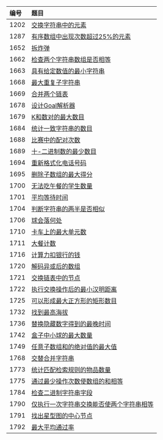 | 编号 | 题目 |
| :-----  | :----- |
|  1202 | [交换字符串中的元素](src/main/java/algorithms/SmallestStringWithSwaps.java) |
|  1287 | [有序数组中出现次数超过25%的元素](src/main/java/algorithms/ElementAppearingMoreThan25InSortedArray.java) |
|  1652 | [拆炸弹](src/main/java/algorithms/DefuseTheBomb.java) |
|  1662 | [检查两个字符串数组是否相等](src/main/java/algorithms/CheckIfTwoStringArraysAreEquivalent.java) |
|  1663 | [具有给定数值的最小字符串](src/main/java/algorithms/SmallestStringWithAGivenNumericValue.java) |
|  1668 | [最大重复子字符串](src/main/java/algorithms/MaximumRepeatingSubstring.java) |
|  1669 | [合并两个链表](src/main/java/algorithms/MergeInBetweenLinkedLists.java) |
|  1678 | [设计Goal解析器](src/main/java/algorithms/GoalParserInterpretation.java) |
|  1679 | [K和数对的最大数目](src/main/java/algorithms/MaxNumberOfKSumPairs.java) |
|  1684 | [统计一致字符串的数目](src/main/java/algorithms/CountTheNumberOfConsistentStrings.java) |
|  1688 | [比赛中的配对次数](src/main/java/algorithms/CountOfMatchesInTournament.java) |
|  1689 | [十-二进制数的最少数目](src/main/java/algorithms/PartitioningIntoMinimumNumberOfDeciBinaryNumbers.java) |
|  1694 | [重新格式化电话号码](src/main/java/algorithms/ReformatPhoneNumber.java) |
|  1695 | [删除子数组的最大得分](src/main/java/algorithms/MaximumErasureValue.java) |
|  1700 | [无法吃午餐的学生数量](src/main/java/algorithms/NumberOfStudentsUnableToEatLunch.java) |
|  1701 | [平均等待时间](src/main/java/algorithms/AverageWaitingTime.java) |
|  1704 | [判断字符串的两半是否相似](src/main/java/algorithms/DetermineIfStringHalvesAreAlike.java) |
|  1706 | [球会落何处](src/main/java/algorithms/WhereWillTheBallFall.java) |
|  1710 | [卡车上的最大单元数](src/main/java/algorithms/MaximumUnitsOnATruck.java) |
|  1711 | [大餐计数](src/main/java/algorithms/CountGoodMeals.java) |
|  1716 | [计算力扣银行的钱](src/main/java/algorithms/CalculateMoneyInLeetcodeBank.java) |
|  1720 | [解码异或后的数组](src/main/java/algorithms/DecodeXoredArray.java) |
|  1721 | [交换链表中的节点](src/main/java/algorithms/SwappingNodesInALinkedList.java) |
|  1722 | [执行交换操作后的最小汉明距离](src/main/java/algorithms/MinimizeHammingDistanceAfterSwapOperations.java) |
|  1725 | [可以形成最大正方形的矩形数目](src/main/java/algorithms/NumberOfRectanglesThatCanFormTheLargestSquare.java) |
|  1732 | [找到最高海拔](src/main/java/algorithms/FindTheHighestAltitude.java) |
|  1736 | [替换隐藏数字得到的最晚时间](src/main/java/algorithms/LatestTimeByReplacingHiddenDigits.java) |
|  1742 | [盒子中小球的最大数量](src/main/java/algorithms/MaximumNumberOfBallsInABox.java) |
|  1749 | [任意子数组和的绝对值的最大值](src/main/java/algorithms/MaximumAbsoluteSumOfAnySubarray.java) |
|  1768 | [交替合并字符串](src/main/java/algorithms/MergeStringsAlternately.java) |
|  1773 | [统计匹配检索规则的物品数量](src/main/java/algorithms/CountItemsMatchingARule.java) |
|  1775 | [通过最少操作次数使数组的和相等](src/main/java/algorithms/EqualSumArraysWithMinimumNumberOfOperations.java) |
|  1784 | [检查二进制字符串字段](src/main/java/algorithms/CheckIfBinaryStringHasAtMostOneSegmentOfOnes.java) |
|  1790 | [仅执行一次字符串交换能否使两个字符串相等](src/main/java/algorithms/CheckIfOneStringSwapCanMakeStringsEqual.java) |
|  1791 | [找出星型图的中心节点](src/main/java/algorithms/FindCenterOfStarGraph.java) |
|  1792 | [最大平均通过率](src/main/java/algorithms/MaximumAveragePassRatio.java) |